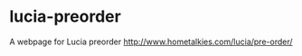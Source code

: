 lucia-preorder
==============

A webpage for Lucia preorder http://www.hometalkies.com/lucia/pre-order/